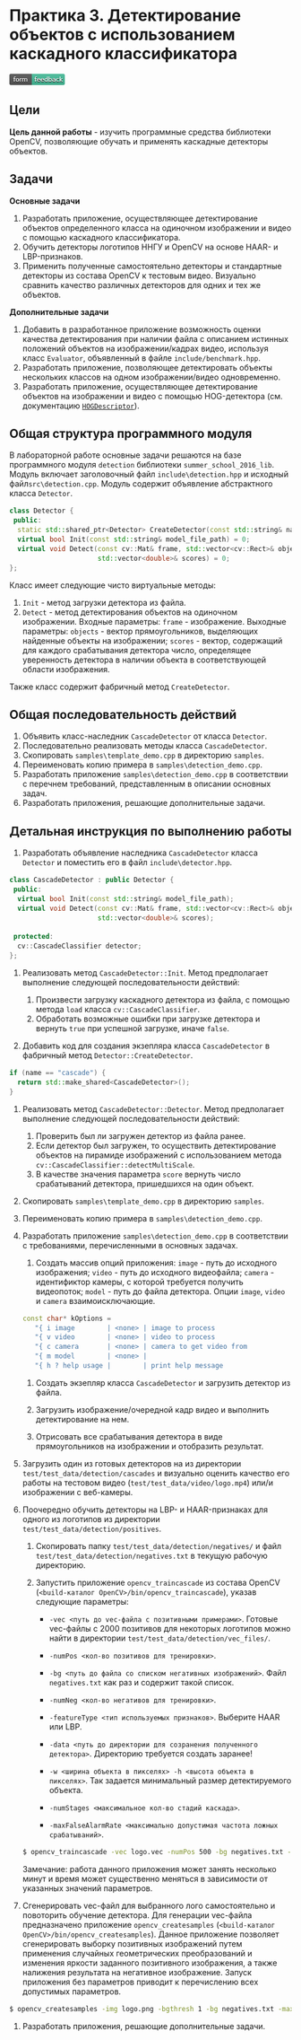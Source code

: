 # Практика 3. Детектирование объектов с использованием каскадного классификатора

[![Feedback](feedback.png)][feedback_day3]

## Цели

__Цель данной работы__ -  изучить программные средства библиотеки 
OpenCV, позволяющие обучать и применять каскадные детекторы объектов.

## Задачи

__Основные задачи__

  1. Разработать приложение, осуществляющее детектирование объектов 
     определенного класса на одиночном изображении и видео с помощью каскадного классификатора.
  1. Обучить детекторы логотипов ННГУ и OpenCV на основе HAAR- и LBP-признаков.
  1. Применить полученные самостоятельно детекторы и стандартные детекторы 
     из состава OpenCV к тестовым видео. Визуально сравнить качество различных 
     детекторов для одних и тех же объектов.

__Дополнительные задачи__
  
  1. Добавить в разработанное приложение возможность оценки качества детектирования
     при наличии файла с описанием истинных положений объектов на изображении/кадрах видео,
     используя класс `Evaluator`, объявленный в файле `include/benchmark.hpp`. 
  1. Разработать приложение, позволяющее детектировать объекты нескольких классов
     на одном изображении/видео одновременно.
  1. Разработать приложение, осуществляющее детектирование объектов
     на изображении и видео с помощью HOG-детектора
     (см. документацию [`HOGDescriptor`][hog-documentation]).

## Общая структура программного модуля

В лабораторной работе основные задачи решаются на базе программного
модуля `detection` библиотеки `summer_school_2016_lib`. Модуль
включает заголовочный файл `include\detection.hpp`
и исходный файл`src\detection.cpp`. Модуль содержит объявление
абстрактного класса `Detector`.

```cpp
class Detector {
 public:
  static std::shared_ptr<Detector> CreateDetector(const std::string& name);
  virtual bool Init(const std::string& model_file_path) = 0;
  virtual void Detect(const cv::Mat& frame, std::vector<cv::Rect>& objects,
                      std::vector<double>& scores) = 0;
};
```

Класс имеет следующие чисто виртуальные методы:

  1. `Init` - метод загрузки детектора из файла.
  1. `Detect` - метод детектирования объектов на одиночном изображении.
     Входные параметры: `frame` - изображение.
     Выходные параметры: `objects` - вектор прямоугольников,
     выделяющих найденные объекты на изображении;
     `scores` - вектор, содержащий для каждого срабатывания детектора число,
     определящее уверенность детектора в наличии объекта 
     в соответствующей области изображения.

Также класс содержит фабричный метод `CreateDetector`.
  
## Общая последовательность действий

  1. Объявить класс-наследник `CascadeDetector` от класса `Detector`.
  1. Последовательно реализовать методы класса `CascadeDetector`.
  1. Скопировать `samples\template_demo.cpp` в директорию `samples`.
  1. Переименовать копию примера в `samples\detection_demo.cpp`.
  1. Разработать приложение `samples\detection_demo.cpp` в соответствии
     с перечнем требований, представленным в описании основных задач.
  1. Разработать приложения, решающие дополнительные задачи.

## Детальная инструкция по выполнению работы

  1. Разработать объявление наследника `CascadeDetector` класса
     `Detector` и поместить его в файл `include\detector.hpp`.

  ```cpp
  class CascadeDetector : public Detector {
   public:
    virtual bool Init(const std::string& model_file_path);
    virtual void Detect(const cv::Mat& frame, std::vector<cv::Rect>& objects,
                        std::vector<double>& scores);

   protected:
    cv::CascadeClassifier detector;
  };
  ```

  1. Реализовать метод `CascadeDetector::Init`. Метод предполагает
     выполнение следующей последовательности действий:
  
     1. Произвести загрузку каскадного детектора из файла, с помощью метода `load`
        класса `cv::CascadeClassifier`.
     1. Обработать возможные ошибки при загрузке детектора 
        и вернуть `true` при успешной загрузке, иначе `false`.

  1. Добавить код для создания экзепляра класса `CascadeDetector` в фабричный метод
     `Detector::CreateDetector`.

  ```cpp
  if (name == "cascade") {
    return std::make_shared<CascadeDetector>();
  }
  ```
  
  1. Реализовать метод `CascadeDetector::Detector`. Метод предполагает
     выполнение следующей последовательности действий:
     
     1. Проверить был ли загружен детектор из файла ранее.
     1. Если детектор был загружен, то осуществить детектирование
        объектов на пирамиде изображений с использованием метода
        `cv::CascadeClassifier::detectMultiScale`.
     1. В качестве значения параметра `score` вернуть число срабатываний детектора,
        пришедшихся на один объект.

  1. Скопировать `samples\template_demo.cpp` в директорию `samples`.
  1. Переименовать копию примера в `samples\detection_demo.cpp`.
  1. Разработать приложение `samples\detection_demo.cpp` в соответствии
     с требованиями, перечисленными в основных задачах.
     
     1. Создать массив опций приложения: `image` - путь до исходного
        изображения; `video` - путь до исходного видеофайла;
        `camera` - идентификтор камеры, с которой требуется получить видеопоток;
        `model` - путь до файла детектора.
        Опции `image`, `video` и `camera` взаимоисключающие.

     ```cpp
     const char* kOptions =
        "{ i image        | <none> | image to process                         }"
        "{ v video        | <none> | video to process                         }"
        "{ c camera       | <none> | camera to get video from                 }"
        "{ m model        | <none> |                                          }"
        "{ h ? help usage |        | print help message                       }";
     ```

     1. Создать экзепляр класса `CascadeDetector` и загрузить детектор из файла.

     1. Загрузить изображение/очередной кадр видео и выполнить детектирование на нем.

     1. Отрисовать все срабатывания детектора в виде прямоугольников
        на изображении и отобразить результат.

  1. Загрузить один из готовых детекторов на из директории
     `test/test_data/detection/cascades` и визуально оценить качество его работы на
     тестовом видео (`test/test_data/video/logo.mp4`) или/и изображении с веб-камеры.

  1. Поочередно обучить детекторы на LBP- и HAAR-признаках для одного из логотипов
     из директории `test/test_data/detection/positives`.

     1. Скопировать папку `test/test_data/detection/negatives/`
        и файл `test/test_data/detection/negatives.txt` в текущую рабочую директорию.

     1. Запустить приложение `opencv_traincascade` из состава OpenCV
        (`<build-каталог OpenCV>/bin/opencv_traincascade`), указав следующие параметры:

        * `-vec <путь до vec-файла с позитивными примерами>`.
          Готовые vec-файлы c 2000 позитивов для некоторых логотипов можно найти в
          директории `test/test_data/detection/vec_files/`.

        * `-numPos <кол-во позитивов для тренировки>`.

        * `-bg <путь до файла со списком негативных изображений>`. Файл `negatives.txt`
          как раз и содержит такой список.

        * `-numNeg <кол-во негативов для тренировки>`.

        * `-featureType <тип используемых признаков>`. Выберите HAAR или LBP.

        * `-data <путь до директории для созранения полученного детектора>`.
          Директорию требуется создать заранее!

        * `-w <ширина объекта в пикселях> -h <высота объекта в пикселях>`.
          Так задается минимальный размер детектируемого объекта.

        * `-numStages <максимальное кол-во стадий каскада>`.

        * `-maxFalseAlarmRate <максимально допустимая частота ложных срабатываний>`.


     ```bash
     $ opencv_traincascade -vec logo.vec -numPos 500 -bg negatives.txt -numNeg 500 -featureType HAAR -maxFalseAlarmRate 0.1 -numStages 5 -w 32 -h 32 -data logo_cascade
     ```

        Замечание: работа данного приложения может занять несколько минут
        и время может существенно меняться в зависимости 
        от указанных значений параметров.

  1. Сгенерировать vec-файл для выбранного лого самостоятельно
     и повоторить обучение детектора. Для генерации vec-файла
     предназначено приложение `opencv_createsamples`
     (`<build-каталог OpenCV>/bin/opencv_createsamples`).
     Данное приложение позволяет сгенерировать выборку позитивных изображений
     путем применения случайных геометрических преобразований
     и изменения яркости заданного позитивного изображения, а также
     налижения результата на негативное изображение.
     Запуск приложения без параметров приводит к перечислению всех допустимых
     параметров.

  ```bash
  $ opencv_createsamples -img logo.png -bgthresh 1 -bg negatives.txt -maxxangle 0.7 -maxyangle 0.7 -maxzangle 0.5 -num 2000 -w 32 -h 32 -vec logo.vec
  ```
        
  1. Разработать приложения, решающие дополнительные задачи.


<!-- LINKS -->
[hog-documentation]: http://docs.opencv.org/master/d5/d33/structcv_1_1HOGDescriptor.html
[feedback_day3]: https://docs.google.com/forms/d/1gyrYDnRgoHUZ_URK5j4p7lrXw6FEtk5tBYwo6eND7GI/viewform
